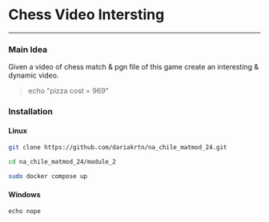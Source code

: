# Chess Video Intersting

---

### Main Idea
Given a video of chess match & pgn file of this game create an interesting & dynamic video.

> echo "pizza cost = 969"

### Installation

#### Linux

```bash
git clone https://github.com/dariakrtn/na_chile_matmod_24.git

cd na_chile_matmod_24/module_2

sudo docker compose up
```

#### Windows
```
echo nope

```